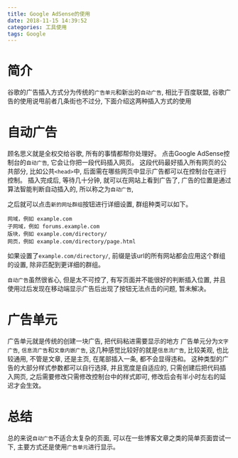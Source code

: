 ```yaml
---
title: Google AdSense的使用
date: 2018-11-15 14:39:52
categories: 工具使用
tags: Google
---
```


# 简介
谷歌的广告插入方式分为传统的`广告单元`和新出的`自动广告`, 相比于百度联盟, 谷歌广告的使用说甩前者几条街也不过分, 下面介绍这两种插入方式的使用

# 自动广告
顾名思义就是全权交给谷歌, 所有的事情都帮你处理好。
点击Google AdSense控制台的`自动广告`, 它会让你把一段代码插入网页。
这段代码最好插入所有网页的公共部分, 比如公共`<head>`中, 后面需在哪些网页中显示广告都可以在控制台在进行控制。
插入完成后, 等待几十分钟, 就可以在网站上看到广告了, 广告的位置是通过算法智能判断自动插入的, 所以称之为`自动广告`,

之后就可以点击`新的网址群组`按钮进行详细设置, 群组种类可以如下。
```
网域，例如 example.com
子网域，例如 forums.example.com
版块，例如 example.com/directory/
网页，例如 example.com/directory/page.html
```

如果设置了`example.com/directory/`, 前缀是该url的所有网站都会应用这个群组的设置, 除非匹配到更详细的群组。

`自动广告`虽然很省心, 但是太不可控了, 有写页面并不能很好的判断插入位置, 并且使用过后发现在移动端显示广告后出现了按钮无法点击的问题, 暂未解决。

# 广告单元
广告单元就是传统的创建一块广告, 把代码粘进需要显示的地方
广告单元分为`文字广告`, `信息流广告`和`文章内嵌广告`,
这几种感觉比较好的就是`信息流广告`, 比较美观, 也比较通用, 不管是文章, 还是主页, 在尾部插入一条, 都不会显得违和。
这种类型的广告的大部分样式参数都可以自行选择, 并且宽度是自适应的, 只需创建后把代码插入网页, 之后需要修改只需修改控制台中的样式即可, 修改后会有半小时左右的延迟才会生效。

# 总结
总的来说`自动广告`不适合太复杂的页面, 可以在一些博客文章之类的简单页面尝试一下, 主要方式还是使用`广告单元`进行显示。

